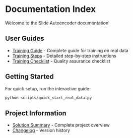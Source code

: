 # Documentation Index

Welcome to the Slide Autoencoder documentation!

## User Guides

- [Training Guide](TRAINING_GUIDE.md) - Complete guide for training on real data
- [Training Steps](REAL_DATA_TRAINING_STEPS.md) - Detailed step-by-step instructions
- [Training Checklist](TRAINING_CHECKLIST.md) - Quality assurance checklist

## Getting Started

For quick setup, run the interactive guide:
```bash
python scripts/quick_start_real_data.py
```

## Project Information

- [Solution Summary](SOLUTION_SUMMARY.md) - Complete project overview
- [Changelog](../CHANGELOG.md) - Version history
